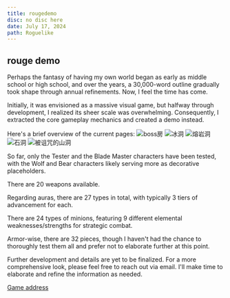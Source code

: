 ```yaml
---
title: rougedemo
disc: no disc here
date: July 17, 2024
path: Roguelike
---
```

<special>
</special>

## rouge demo

Perhaps the fantasy of having my own world began as early as middle school or high school, and over the years, a 30,000-word outline gradually took shape through annual refinements. Now, I feel the time has come.

Initially, it was envisioned as a massive visual game, but halfway through development, I realized its sheer scale was overwhelming. Consequently, I extracted the core gameplay mechanics and created a demo instead.

Here's a brief overview of the current pages:
![boss房](../images/articles/game_01/BossRoom.jpg)
![冰洞](../images/articles/game_01/IceCave.jpg)
![熔岩洞](../images/articles/game_01/LavaCave.jpg)
![石洞](../images/articles/game_01/StoneCave.jpg)
![被诅咒的山洞](../images/articles/game_01/CursedCave.jpg)

So far, only the Tester and the Blade Master characters have been tested, with the Wolf and Bear characters likely serving more as decorative placeholders.

There are 20 weapons available.

Regarding auras, there are 27 types in total, with typically 3 tiers of advancement for each.

There are 24 types of minions, featuring 9 different elemental weaknesses/strengths for strategic combat.

Armor-wise, there are 32 pieces, though I haven't had the chance to thoroughly test them all and prefer not to elaborate further at this point.

Further development and details are yet to be finalized. For a more comprehensive look, please feel free to reach out via email. I'll make time to elaborate and refine the information as needed.

[Game address](https://rougedemo.netlify.app/)
